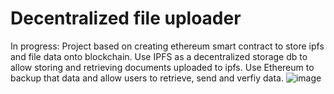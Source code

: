 # Decentralized file uploader 
In progress: Project based on creating ethereum smart contract to store ipfs and file data onto blockchain. Use IPFS as a decentralized storage db to allow storing and retrieving documents uploaded to ipfs. Use Ethereum to backup that data and allow users to retrieve, send and verfiy data. 
![image](https://github.com/dfox97/Web3-file-storage-ethereum-ipfs/assets/61083107/070ce660-7bb4-4152-bc6a-fc90b2923b5a)
